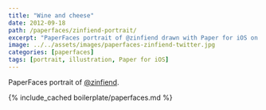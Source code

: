 ```yaml
---
title: "Wine and cheese"
date: 2012-09-18
path: /paperfaces/zinfiend-portrait/
excerpt: "PaperFaces portrait of @zinfiend drawn with Paper for iOS on an iPad."
image: ../../assets/images/paperfaces-zinfiend-twitter.jpg
categories: [paperfaces]
tags: [portrait, illustration, Paper for iOS]
---
```


PaperFaces portrait of [@zinfiend](https://twitter.com/zinfiend).

{% include_cached boilerplate/paperfaces.md %}
